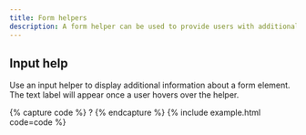```yaml
---
title: Form helpers
description: A form helper can be used to provide users with additional information about the elements of a form that may be unclear. 
---
```



## Input help

Use an input helper to display additional information about a form element. The text label will appear once a user hovers over the helper. 

{% capture code %}
<span class="form-help" data-toggle="popover" data-placement="top" data-content="<p>ZIP Code must be US or CDN format. You can use an extended ZIP+4 code to determine address more accurately.</p><p class='mb-0'><a href=''>USP ZIP codes lookup tools</a></p>">?</span>
{% endcapture %}
{% include example.html code=code %}
